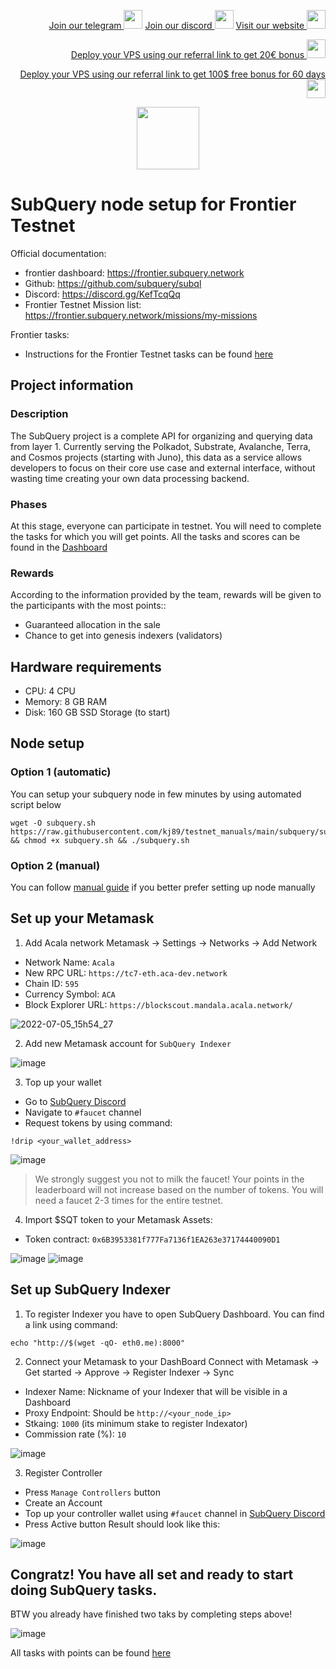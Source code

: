 <p style="font-size:14px" align="right">
<a href="https://t.me/kjnotes" target="_blank">Join our telegram <img src="https://user-images.githubusercontent.com/50621007/183283867-56b4d69f-bc6e-4939-b00a-72aa019d1aea.png" width="30"/></a>
<a href="https://discord.gg/fRVzvPBh" target="_blank">Join our discord <img src="https://user-images.githubusercontent.com/50621007/176236430-53b0f4de-41ff-41f7-92a1-4233890a90c8.png" width="30"/></a>
<a href="https://kjnodes.com/" target="_blank">Visit our website <img src="https://user-images.githubusercontent.com/50621007/168689709-7e537ca6-b6b8-4adc-9bd0-186ea4ea4aed.png" width="30"/></a>
</p>

<p style="font-size:14px" align="right">
<a href="https://hetzner.cloud/?ref=y8pQKS2nNy7i" target="_blank">Deploy your VPS using our referral link to get 20€ bonus <img src="https://user-images.githubusercontent.com/50621007/174612278-11716b2a-d662-487e-8085-3686278dd869.png" width="30"/></a>
</p>
<p style="font-size:14px" align="right">
<a href="https://m.do.co/c/17b61545ca3a" target="_blank">Deploy your VPS using our referral link to get 100$ free bonus for 60 days <img src="https://user-images.githubusercontent.com/50621007/183284313-adf81164-6db4-4284-9ea0-bcb841936350.png" width="30"/></a>
</p>

<p align="center">
  <img height="100" height="auto" src="https://user-images.githubusercontent.com/50621007/177323789-e6be59ae-0dfa-4e86-b3a8-028a4f0c465c.png">
</p>

# SubQuery node setup for Frontier Testnet

Official documentation:
- frontier dashboard: https://frontier.subquery.network
- Github: https://github.com/subquery/subql
- Discord: https://discord.gg/KefTcqQq
- Frontier Testnet Mission list: https://frontier.subquery.network/missions/my-missions

Frontier tasks:
- Instructions for the Frontier Testnet tasks can be found [here](https://github.com/kj89/testnet_manuals/blob/main/subquery/tasks/README.md)

## Project information

### Description
The SubQuery project is a complete API for organizing and querying data from layer 1. Currently serving the Polkadot, Substrate, Avalanche, Terra, and Cosmos projects (starting with Juno), this data as a service allows developers to focus on their core use case and external interface, without wasting time creating your own data processing backend.

### Phases
At this stage, everyone can participate in testnet. You will need to complete the tasks for which you will get points. All the tasks and scores can be found in the [Dashboard](https://frontier.subquery.network/missions/my-missions)

### Rewards
According to the information provided by the team, rewards will be given to the participants with the most points::
- Guaranteed allocation in the sale
- Chance to get into genesis indexers (validators)


## Hardware requirements
- CPU: 4 CPU
- Memory: 8 GB RAM
- Disk: 160 GB SSD Storage (to start)

## Node setup
### Option 1 (automatic)
You can setup your subquery node in few minutes by using automated script below
```
wget -O subquery.sh https://raw.githubusercontent.com/kj89/testnet_manuals/main/subquery/subquery.sh && chmod +x subquery.sh && ./subquery.sh
```

### Option 2 (manual)
You can follow [manual guide](https://github.com/kj89/testnet_manuals/blob/main/subquery/manual_install.md) if you better prefer setting up node manually

## Set up your Metamask
1. Add Acala network
Metamask -> Settings -> Networks -> Add Network
- Network Name: `Acala`
- New RPC URL: `https://tc7-eth.aca-dev.network`
- Chain ID: `595`
- Currency Symbol: `ACA`
- Block Explorer URL: `https://blockscout.mandala.acala.network/`

![2022-07-05_15h54_27](https://user-images.githubusercontent.com/50621007/177332482-58a48785-1b13-430e-bdcc-d4b22eea52af.png)

2. Add new Metamask account for `SubQuery Indexer`

![image](https://user-images.githubusercontent.com/50621007/177339027-28d93457-6c82-4ca6-8ccd-f4cc4ad3eae8.png)

3. Top up your wallet
- Go to [SubQuery Discord](https://discord.gg/KefTcqQq)
- Navigate to `#faucet` channel
- Request tokens by using command:
```
!drip <your_wallet_address>
```

![image](https://user-images.githubusercontent.com/50621007/177337543-09c8f7fe-5aa9-49ab-9315-5bfa77b287b1.png)

>We strongly suggest you not to milk the faucet! Your points in the leaderboard will not increase based on the number of tokens. You will need a faucet 2-3 times for the entire testnet.

4. Import $SQT token to your Metamask Assets:
- Token contract: `0x6B3953381f777Fa7136f1EA263e37174440090D1`

![image](https://user-images.githubusercontent.com/50621007/177336255-5cac2bc5-7e49-4d83-a603-c9493b5dde6e.png)
![image](https://user-images.githubusercontent.com/50621007/177339126-830946db-f738-4ee5-bdc3-ddd4c14b8163.png)

## Set up SubQuery Indexer
1. To register Indexer you have to open SubQuery Dashboard. You can find a link using command:
```
echo "http://$(wget -qO- eth0.me):8000"
```

2. Connect your Metamask to your DashBoard
Connect with Metamask -> Get started -> Approve -> Register Indexer -> Sync
- Indexer Name: Nickname of your Indexer that will be visible in a Dashboard
- Proxy Endpoint: Should be `http://<your_node_ip>`
- Stkaing: `1000` (its minimum stake to register Indexator)
- Commission rate (%): `10`

![image](https://user-images.githubusercontent.com/50621007/177342405-06b4d3f7-8bb2-4520-997f-7dd8b3ef7a64.png)

3. Register Controller
- Press `Manage Controllers` button
- Create an Account
- Top up your controller wallet using `#faucet` channel in [SubQuery Discord](https://discord.gg/KefTcqQq)
- Press Active button
Result should look like this:

![image](https://user-images.githubusercontent.com/50621007/177345252-cff347d6-0bfb-4545-b24d-fb044971ab2a.png)

## Congratz! You have all set and ready to start doing SubQuery tasks.
BTW you already have finished two taks by completing steps above!

![image](https://user-images.githubusercontent.com/50621007/177345931-cdac21ec-c707-474c-a951-3d44c8db4bbd.png)

All tasks with points can be found [here](https://frontier.subquery.network/missions/my-missions)
